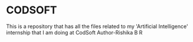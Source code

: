 # CODSOFT
This is a repository that has all the files related to my 'Artificial Intelligence' internship that I am doing at CodSoft 
Author-Rishika B R
